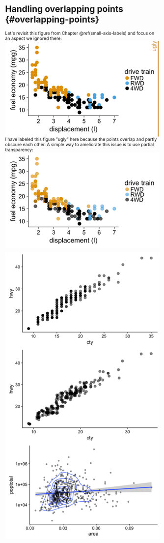 
# Handling overlapping points {#overlapping-points}

Let's revisit this figure from Chapter \@ref(small-axis-labels) and focus on an aspect we ignored there:
<img src="overlapping_points_files/figure-html/unnamed-chunk-2-1.png" width="576" style="display: block; margin: auto;" />
I have labeled this figure "ugly" here because the points overlap and partly obscure each other. A simple way to ameliorate this issue is to use partial transparency:
<img src="overlapping_points_files/figure-html/unnamed-chunk-3-1.png" width="576" style="display: block; margin: auto;" />

<img src="overlapping_points_files/figure-html/unnamed-chunk-4-1.png" width="576" style="display: block; margin: auto;" />


<img src="overlapping_points_files/figure-html/unnamed-chunk-5-1.png" width="576" style="display: block; margin: auto;" />

<img src="overlapping_points_files/figure-html/unnamed-chunk-6-1.png" width="576" style="display: block; margin: auto;" />


